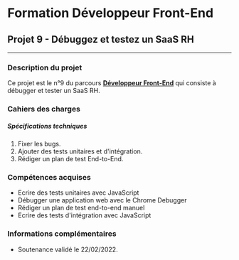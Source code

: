 <meta property="og:image" content="https://raw.githubusercontent.com/sebastien-d-me/Billed/main/Logo.webp">

# Formation Développeur Front-End
## Projet 9 - Débuggez et testez un SaaS RH
------------
### Description du projet
Ce projet est le n°9 du parcours [**Développeur Front-End**](https://openclassrooms.com/fr/paths/314-developpeur-front-end "Développeur Front-End") qui consiste à débugger et tester un SaaS RH.
### Cahiers des charges
##### Spécifications techniques
1. Fixer les bugs.
2. Ajouter des tests unitaires et d'intégration.
3. Rédiger un plan de test End-to-End.

### Compétences acquises
- Ecrire des tests unitaires avec JavaScript
- Débugger une application web avec le Chrome Debugger
- Rédiger un plan de test end-to-end manuel
- Ecrire des tests d'intégration avec JavaScript

### Informations complémentaires
- Soutenance validé le 22/02/2022.
